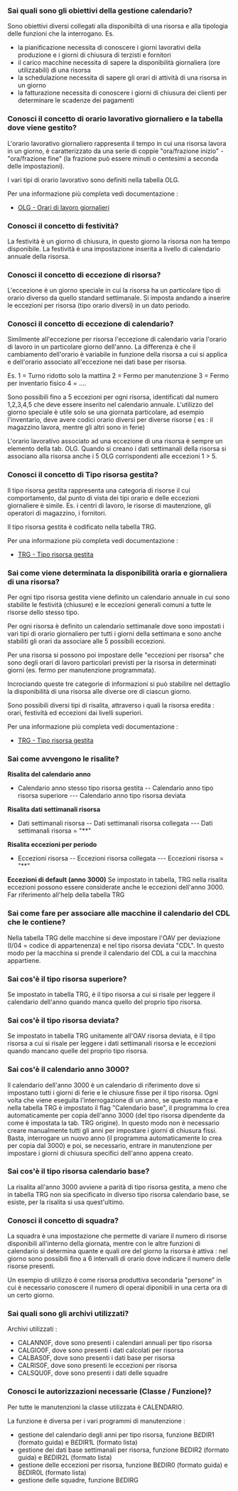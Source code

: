 ### **Sai quali sono gli obiettivi della gestione calendario?**

Sono obiettivi diversi collegati alla disponibiltà di una risorsa e alla tipologia delle funzioni che la interrogano.
Es.
- la pianificazione necessita di conoscere i giorni lavorativi della produzione e i giorni di chiusura di terzisti e fornitori
- il carico macchine necessita di sapere la disponibilità giornaliera (ore utilizzabili) di una risorsa
- la schedulazione necessita di sapere gli orari di attività di una risorsa in un giorno
- la fatturazione necessita di conoscere i giorni di chiusura dei clienti per determinare le scadenze dei pagamenti

### **Conosci il concetto di orario lavorativo giornaliero e la tabella dove viene gestito?**

L'orario lavorativo giornaliero rappresenta il tempo in cui una risorsa lavora in un giorno, è caratterizzato da una serie di coppie "ora/frazione inizio" - "ora/frazione fine" (la frazione può essere minuti o centesimi a seconda delle impostazioni).

I vari tipi di orario lavorativo sono definiti nella tabella OLG.

Per una informazione più completa vedi documentazione : 
- [OLG - Orari di lavoro giornalieri](Sorgenti/OG/TA/OLG)

### **Conosci il concetto di festività?**

La festività è un giorno di chiusura, in questo giorno la risorsa non ha tempo disponibile.
La festività è una impostazione inserita a livello di calendario annuale della risorsa.

### **Conosci il concetto di eccezione di risorsa?**

L'eccezione è un giorno speciale in cui la risorsa ha un particolare tipo di orario diverso da quello standard settimanale.
Si imposta andando a inserire le eccezioni per risorsa (tipo orario diversi) in un dato periodo.

### **Conosci il concetto di eccezione di calendario?**

Similmente all'eccezione per risorsa l'eccezione di calendario varia l'orario di lavoro in un particolare giorno dell'anno.
La differenza è che il cambiamento dell'orario è variabile in funzione della risorsa a cui si applica e dell'orario associato all'eccezione nei dati base per risorsa.

Es.
1 = Turno ridotto solo la mattina
2 = Fermo per manutenzione
3 = Fermo per inventario fisico
4 = ....

Sono possibili fino a 5 eccezioni per ogni risorsa, identificati dal numero 1,2,3,4,5 che deve essere inserito nel calendario annuale.
L'utilizzo del giorno speciale è utile solo se una giornata particolare, ad esempio l'inventario, deve avere codici orario diversi per diverse risorse ( es :  il magazzino lavora, mentre gli altri sono in ferie)

L'orario lavorativo associato ad una eccezione di una risorsa è sempre un elemento della tab. OLG.
Quando si creano i dati settimanali della risorsa si associano alla risorsa anche i 5 OLG corrispondenti alle eccezioni 1 > 5.

### **Conosci il concetto di Tipo risorsa gestita?**

Il tipo risorsa gestita rappresenta una categoria di risorse il cui comportamento, dal punto di vista dei tipi orario e delle eccezioni giornaliere  è simile.
Es. i centri di lavoro, le risorse di mautenzione, gli operatori di magazzino, i fornitori.

Il tipo risorsa gestita è codificato nella tabella TRG.

Per una informazione più completa vedi documentazione : 
- [TRG - Tipo risorsa gestita](Sorgenti/OG/TA/TRG)

### **Sai come viene determinata la disponibilità oraria e giornaliera di una risorsa?**

Per ogni tipo risorsa gestita viene definito un calendario annuale in cui sono stabilite le festività (chiusure) e le eccezioni generali comuni a tutte le risorse dello stesso tipo.

Per ogni risorsa è definito un calendario settimanale dove sono impostati i vari tipi di orario giornaliero per tutti i giorni della settimana e sono anche stabiliti gli orari da associare alle 5 possibili eccezioni.

Per una risorsa si possono poi impostare delle "eccezioni per risorsa" che sono degli orari di lavoro particolari previsti per la risorsa in determinati giorni (es. fermo per manutenzione programmata).

Incrociando queste tre categorie di informazioni si può stabilire nel dettaglio la disponibilità di una risorsa alle diverse ore di ciascun giorno.

Sono possibili diversi tipi di risalita, attraverso i quali la risorsa eredita :  orari, festività ed eccezioni dai livelli superiori.

Per una informazione più completa vedi documentazione : 
- [TRG - Tipo risorsa gestita](Sorgenti/OG/TA/TRG)

### **Sai come avvengono le risalite?**

**Risalita del calendario anno**
- Calendario anno stesso tipo risorsa gestita
-- Calendario anno tipo risorsa superiore
--- Calendario anno tipo risorsa deviata

**Risalita dati settimanali risorsa**
- Dati settimanali risorsa
-- Dati settimanali risorsa collegata
--- Dati settimanali risorsa = "\*\*"

**Risalita eccezioni per periodo**
- Eccezioni risorsa
-- Eccezioni risorsa collegata
--- Eccezioni risorsa = "\*\*"

**Eccezioni di default (anno 3000)**
Se impostato in tabella, TRG nella risalita eccezioni possono essere considerate anche le eccezioni dell'anno 3000. Far riferimento all'help della tabella TRG

### **Sai come fare per associare alle macchine il calendario del CDL che le contiene?**

Nella tabella TRG delle macchine si deve impostare l'OAV per deviazione (I/04 = codice di appartenenza) e nel tipo risorsa deviata "CDL".
In questo modo per la macchina si prende il calendario del CDL a cui la macchina appartiene.

### **Sai cos'è il tipo risorsa superiore?**

Se impostato in tabella TRG, è il tipo risorsa a cui si risale per leggere il calendario dell'anno quando manca quello del proprio tipo risorsa.

### **Sai cos'è il tipo risorsa deviata?**

Se impostato in tabella TRG unitamente all'OAV risorsa deviata, è il tipo risorsa a cui si risale per leggere i dati settimanali risorsa e le eccezioni quando mancano quelle del proprio tipo risorsa.

### **Sai cos'è il calendario anno 3000?**

Il calendario dell'anno 3000 è un calendario di riferimento dove si impostano tutti i giorni di ferie e le chiusure fisse per il tipo risorsa.
Ogni volta che viene eseguita l'interrogazione di un anno, se questo manca e nella tabella TRG è impostato il flag "Calendario base", il programma lo crea automaticamente per copia dell'anno 3000 (del tipo risorsa dipendente da come è impostata la tab. TRG origine).
In questo modo non è necessario creare manualmente tutti gli anni per impostare i giorni di chiusura fissi.
Basta, interrogare un nuovo anno (il programma automaticamente lo crea per copia dal 3000) e poi, se necessario, entrare in manutenzione per impostare i giorni di chiusura specifici dell'anno appena creato.

### **Sai cos'è il tipo risorsa calendario base?**

La risalita all'anno 3000 avviene a parità di tipo risorsa gestita, a meno che in tabella TRG non sia specificato in diverso tipo risorsa calendario base, se esiste, per la risalita si usa quest'ultimo.

### **Conosci il concetto di squadra?**

La squadra è una impostazione che permette di variare il numero di risorse disponibili all'interno della giornata, mentre con le altre funzioni di calendario si determina quante e quali ore del giorno la risorsa è attiva :  nel giorno sono possibili fino a 6 intervalli di orario dove indicare il numero delle risorse presenti.

Un esempio di utilizzo è come risorsa produttiva secondaria "persone" in cui è necessario conoscere il numero di operai diponibili in una certa ora di un certo giorno.

### **Sai quali sono gli archivi utilizzati?**

Archivi utilizzati : 
- CALANN0F, dove sono presenti i calendari annuali per tipo risorsa
- CALGIO0F, dove sono presenti i dati calcolati per risorsa
- CALBAS0F, dove sono presenti i dati base per risorsa
- CALRIS0F, dove sono presenti le eccezioni per risorsa
- CALSQU0F, dove sono presenti i dati delle squadre

### **Conosci le autorizzazioni necessarie (Classe / Funzione)?**

Per tutte le manutenzioni la classe utilizzata è CALENDARIO.

La funzione è diversa per i vari programmi di manutenzione : 
- gestione del calendario degli anni per tipo risorsa, funzione B£DIR1 (formato guida) e B£DIR1L (formato lista)
- gestione dei dati base settimanali per risorsa, funzione B£DIR2 (formato guida) e B£DIR2L (formato lista)
- gestione delle eccezioni per risorsa, funzione B£DIR0 (formato guida) e B£DIR0L (formato lista)
- gestione delle squadre, funzione B£DIRG


